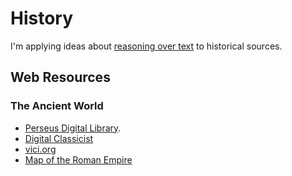 # History

I'm applying ideas about [reasoning over text](/reasoning) to historical sources.

## Web Resources

### The Ancient World
- [Perseus Digital Library](http://www.perseus.tufts.edu/hopper/).
- [Digital Classicist](http://www.digitalclassicist.org/)
- [vici.org](https://vici.org/)
- [Map of the Roman Empire](https://pelagios.org/case-studies/customise-maps-ancient-greece-rome/)

